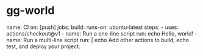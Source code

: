 # gg-world
name: CI  on: [push]  jobs:   build:      runs-on: ubuntu-latest      steps:     - uses: actions/checkout@v1     - name: Run a one-line script       run: echo Hello, world!     - name: Run a multi-line script       run: |         echo Add other actions to build,         echo test, and deploy your project.
